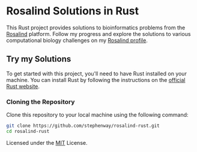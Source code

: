 # Rosalind Solutions in Rust

This Rust project provides solutions to bioinformatics problems from the [Rosalind][rosalind] platform. Follow my progress and explore the solutions to various computational biology challenges on my [Rosalind profile][rlprofile].

## Try my Solutions

To get started with this project, you'll need to have Rust installed on your machine. You can install Rust by following the instructions on the [official Rust website][rust].

### Cloning the Repository

Clone this repository to your local machine using the following command:

```sh
git clone https://github.com/stephenway/rosalind-rust.git
cd rosalind-rust
```

Licensed under the [MIT][mit] License.

[rosalind]: https://rosalind.info/
[rlprofile]: https://rosalind.info/users/stephenway
[mit]: https://opensource.org/licenses/MIT
[rust]: https://www.rust-lang.org/